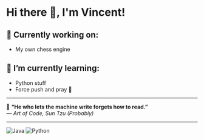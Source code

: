 
# Hi there 👋, I'm Vincent!

## 🔭 Currently working on:
- My own chess engine

## 🌱 I’m currently learning:
- Python stuff  
- Force push and pray 🙏

---

💬 **“He who lets the machine write forgets how to read.”**  
*— Art of Code, Sun Tzu (Probably)*

---


![Java](https://img.shields.io/badge/Java-ED8B00?style=for-the-badge&logo=java&logoColor=white)
![Python](https://img.shields.io/badge/Python-3776AB?style=for-the-badge&logo=python&logoColor=white)

